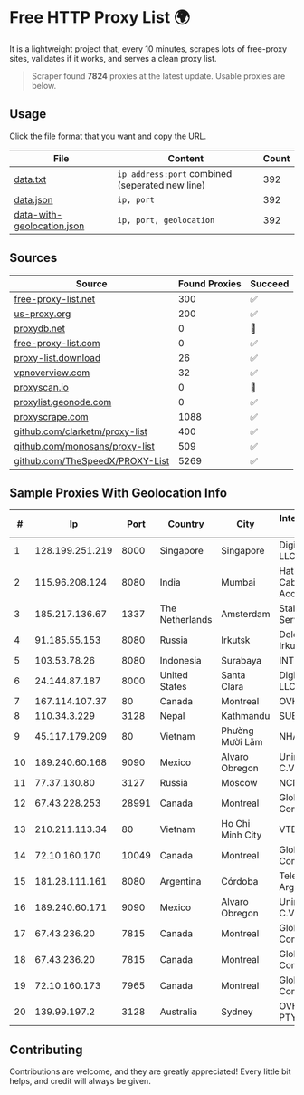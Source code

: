 
# Free HTTP Proxy List 🌍

It is a lightweight project that, every 10 minutes, scrapes lots of free-proxy sites, validates if it works, and serves a clean proxy list.


> Scraper found **7824** proxies at the latest update. Usable proxies are below.

## Usage

Click the file format that you want and copy the URL.


|File|Content|Count|
|----|-------|-----|
|[data.txt](https://raw.githubusercontent.com/themiralay/Proxy-List-World/master/data.txt)|`ip_address:port` combined (seperated new line)|392|
|[data.json](https://raw.githubusercontent.com/themiralay/Proxy-List-World/master/data.json)|`ip, port`|392|
|[data-with-geolocation.json](https://raw.githubusercontent.com/themiralay/Proxy-List-World/master/data-with-geolocation.json)|`ip, port, geolocation`|392|

## Sources

|Source|Found Proxies|Succeed|
|------|-------------|-------|
|[free-proxy-list.net](https://free-proxy-list.net)|300|✅|
|[us-proxy.org](https://www.us-proxy.org)|200|✅|
|[proxydb.net](http://proxydb.net)|0|🚫|
|[free-proxy-list.com](https://free-proxy-list.com/?page=&port=&type%5B%5D=http&type%5B%5D=https&up_time=0&search=Search)|0|✅|
|[proxy-list.download](https://www.proxy-list.download/HTTP)|26|✅|
|[vpnoverview.com](https://vpnoverview.com/privacy/anonymous-browsing/free-proxy-servers)|32|✅|
|[proxyscan.io](https://www.proxyscan.io)|0|🚫|
|[proxylist.geonode.com](https://proxylist.geonode.com/api/proxy-list?limit=300&page=1&sort_by=lastChecked&sort_type=desc&protocols=http,https)|0|✅|
|[proxyscrape.com](https://api.proxyscrape.com/v2/?request=displayproxies&protocol=http&timeout=10000&country=all&ssl=all&anonymity=all)|1088|✅|
|[github.com/clarketm/proxy-list](https://raw.githubusercontent.com/clarketm/proxy-list/master/proxy-list-raw.txt)|400|✅|
|[github.com/monosans/proxy-list](https://raw.githubusercontent.com/monosans/proxy-list/main/proxies/http.txt)|509|✅|
|[github.com/TheSpeedX/PROXY-List](https://raw.githubusercontent.com/TheSpeedX/PROXY-List/master/http.txt)|5269|✅|


## Sample Proxies With Geolocation Info

|#|Ip|Port|Country|City|Internet Service Provider|
|-|--|----|-------|----|-------------------------|
|1|128.199.251.219|8000|Singapore|Singapore|DigitalOcean, LLC|
|2|115.96.208.124|8080|India|Mumbai|Hathway IP over Cable Internet Access|
|3|185.217.136.67|1337|The Netherlands|Amsterdam|Stallion Network Services Limited|
|4|91.185.55.153|8080|Russia|Irkutsk|Delovaya Set' - Irkutsk|
|5|103.53.78.26|8080|Indonesia|Surabaya|INTI|
|6|24.144.87.187|8000|United States|Santa Clara|DigitalOcean, LLC|
|7|167.114.107.37|80|Canada|Montreal|OVH SAS|
|8|110.34.3.229|3128|Nepal|Kathmandu|SUBISU C7|
|9|45.117.179.209|80|Vietnam|Phường Mười Lăm|NHANHOA|
|10|189.240.60.168|9090|Mexico|Alvaro Obregon|Uninet S.A. de C.V.|
|11|77.37.130.80|3127|Russia|Moscow|NCNET|
|12|67.43.228.253|28991|Canada|Montreal|GloboTech Communications|
|13|210.211.113.34|80|Vietnam|Ho Chi Minh City|VTDC|
|14|72.10.160.170|10049|Canada|Montreal|GloboTech Communications|
|15|181.28.111.161|8080|Argentina|Córdoba|Telecom Argentina S.A|
|16|189.240.60.171|9090|Mexico|Alvaro Obregon|Uninet S.A. de C.V.|
|17|67.43.236.20|7815|Canada|Montreal|GloboTech Communications|
|18|67.43.236.20|7815|Canada|Montreal|GloboTech Communications|
|19|72.10.160.173|7965|Canada|Montreal|GloboTech Communications|
|20|139.99.197.2|3128|Australia|Sydney|OVH Australia PTY LTD|



## Contributing

Contributions are welcome, and they are greatly appreciated! Every
little bit helps, and credit will always be given.

